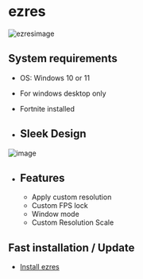 # ezres
![ezresimage](https://github.com/ivoxprojects/ezres/assets/119132476/c087f8d5-aaf4-4af6-b76a-0c6f552cfea3)
## System requirements
- OS: Windows 10 or 11
- For windows desktop only
- Fortnite installed

- ## Sleek Design
![image](https://github.com/ivoxprojects/ezres/assets/119132476/8b85c94c-dec8-4d6d-a1bf-fd287b39b9dd)

- ## Features
  - Apply custom resolution
  - Custom FPS lock
  - Window mode
  - Custom Resolution Scale

## Fast installation / Update
- [Install ezres](https://github.com/ivoxprojects/ezres/releases/tag/download)
